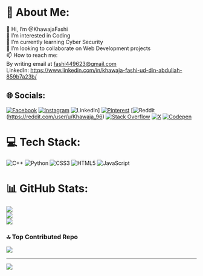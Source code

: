 # 💫 About Me:
👋 Hi, I’m @KhawajaFashi<br>👀 I’m interested in Coding<br>🌱 I’m currently learning Cyber Security<br>💞️ I’m looking to collaborate on Web Development projects<br>📫 How to reach me:<br>By writing email at fashi449623@gmail.com<br>LinkedIn: https://www.linkedin.com/in/khawaja-fashi-ud-din-abdullah-859b7a23b/


## 🌐 Socials:
[![Facebook](https://img.shields.io/badge/Facebook-%231877F2.svg?logo=Facebook&logoColor=white)](https://facebook.com/khawajafashi9) [![Instagram](https://img.shields.io/badge/Instagram-%23E4405F.svg?logo=Instagram&logoColor=white)](https://instagram.com/khawajafashi9) ![LinkedIn](https://img.shields.io/badge/LinkedIn-%230077B5.svg?logo=linkedin&logoColor=white)] [![Pinterest](https://img.shields.io/badge/Pinterest-%23E60023.svg?logo=Pinterest&logoColor=white)](https://pinterest.com/KhawajaFashi96) [![Reddit](https://img.shields.io/badge/Reddit-%23FF4500.svg?logo=Reddit&logoColor=white)(https://reddit.com/user/u/Khawaja_96) [![Stack Overflow](https://img.shields.io/badge/-Stackoverflow-FE7A16?logo=stack-overflow&logoColor=white)](https://stackoverflow.com/users/19950138) [![X](https://img.shields.io/badge/X-black.svg?logo=X&logoColor=white)](https://x.com/@khawaja9623) [![Codepen](https://img.shields.io/badge/Codepen-000000?style=for-the-badge&logo=codepen&logoColor=white)](https://codepen.io/@KhawajaFashi) 

# 💻 Tech Stack:
![C++](https://img.shields.io/badge/c++-%2300599C.svg?style=for-the-badge&logo=c%2B%2B&logoColor=white) ![Python](https://img.shields.io/badge/python-3670A0?style=for-the-badge&logo=python&logoColor=ffdd54) ![CSS3](https://img.shields.io/badge/css3-%231572B6.svg?style=for-the-badge&logo=css3&logoColor=white) ![HTML5](https://img.shields.io/badge/html5-%23E34F26.svg?style=for-the-badge&logo=html5&logoColor=white) ![JavaScript](https://img.shields.io/badge/javascript-%23323330.svg?style=for-the-badge&logo=javascript&logoColor=%23F7DF1E)
# 📊 GitHub Stats:
![](https://github-readme-stats.vercel.app/api?username=KhawajaFashi&theme=dark&hide_border=false&include_all_commits=false&count_private=false)<br/>
![](https://github-readme-streak-stats.herokuapp.com/?user=KhawajaFashi&theme=dark&hide_border=false)<br/>
![](https://github-readme-stats.vercel.app/api/top-langs/?username=KhawajaFashi&theme=dark&hide_border=false&include_all_commits=false&count_private=false&layout=compact)

### 🔝 Top Contributed Repo
![](https://github-contributor-stats.vercel.app/api?username=KhawajaFashi&limit=5&theme=dark&combine_all_yearly_contributions=true)

---
[![](https://visitcount.itsvg.in/api?id=KhawajaFashi&icon=0&color=0)](https://visitcount.itsvg.in)

<!-- Proudly created with GPRM ( https://gprm.itsvg.in ) -->

